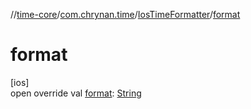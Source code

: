 //[time-core](../../../index.md)/[com.chrynan.time](../index.md)/[IosTimeFormatter](index.md)/[format](format.md)

# format

[ios]\
open override val [format](format.md): [String](https://kotlinlang.org/api/latest/jvm/stdlib/kotlin/-string/index.html)
